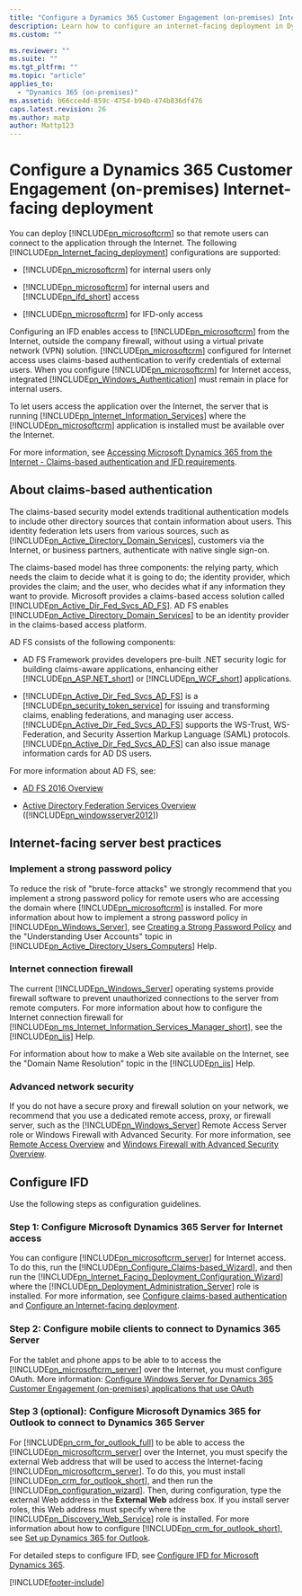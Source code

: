 ```yaml
---
title: "Configure a Dynamics 365 Customer Engagement (on-premises) Internet-facing deployment | Microsoft Docs"
description: Learn how to configure an internet-facing deployment in Dynamics 365 Customer Engagement (on-premises)
ms.custom: ""

ms.reviewer: ""
ms.suite: ""
ms.tgt_pltfrm: ""
ms.topic: "article"
applies_to: 
  - "Dynamics 365 (on-premises)"
ms.assetid: b66cce4d-859c-4754-b94b-474b836df476
caps.latest.revision: 26
ms.author: matp
author: Mattp123
---
```

# Configure a Dynamics 365 Customer Engagement (on-premises) Internet-facing deployment



You can deploy [!INCLUDE[pn_microsoftcrm](../includes/pn-microsoftcrm.md)] so that remote users can connect to the application through the Internet. The following [!INCLUDE[pn_Internet_facing_deployment](../includes/pn-internet-facing-deployment.md)] configurations are supported:  
  
-   [!INCLUDE[pn_microsoftcrm](../includes/pn-microsoftcrm.md)] for internal users only  
  
-   [!INCLUDE[pn_microsoftcrm](../includes/pn-microsoftcrm.md)] for internal users and [!INCLUDE[pn_ifd_short](../includes/pn-ifd-short.md)] access  
  
-   [!INCLUDE[pn_microsoftcrm](../includes/pn-microsoftcrm.md)] for IFD-only access  
  
 Configuring an IFD enables access to [!INCLUDE[pn_microsoftcrm](../includes/pn-microsoftcrm.md)] from the Internet, outside the company firewall, without using a virtual private network (VPN) solution. [!INCLUDE[pn_microsoftcrm](../includes/pn-microsoftcrm.md)] configured for Internet access uses claims-based authentication to verify credentials of external users. When you configure [!INCLUDE[pn_microsoftcrm](../includes/pn-microsoftcrm.md)] for Internet access, integrated [!INCLUDE[pn_Windows_Authentication](../includes/pn-windows-authentication.md)] must remain in place for internal users.  
  
 To let users access the application over the Internet, the server that is running [!INCLUDE[pn_Internet_Information_Services](../includes/pn-internet-information-services.md)] where the [!INCLUDE[pn_microsoftcrm](../includes/pn-microsoftcrm.md)] application is installed must be available over the Internet.  
  
 For more information, see [Accessing Microsoft Dynamics 365 from the Internet - Claims-based authentication and IFD requirements](software-requirements-for-microsoft-dynamics-365-server.md#Claims_and_IFD_requirements).  
  
<a name="BKMK_ClaimsAuth"></a>   
## About claims-based authentication  
 The claims-based security model extends traditional authentication models to include other directory sources that contain information about users. This identity federation lets users from various sources, such as [!INCLUDE[pn_Active_Directory_Domain_Services](../includes/pn-active-directory-domain-services.md)], customers via the Internet, or business partners, authenticate with native single sign-on.  
  
 The claims-based model has three components: the relying party, which needs the claim to decide what it is going to do; the identity provider, which provides the claim; and the user, who decides what if any information they want to provide. Microsoft provides a claims-based access solution called [!INCLUDE[pn_Active_Dir_Fed_Svcs_AD_FS](../includes/pn-active-dir-fed-svcs-ad-fs.md)]. AD FS enables [!INCLUDE[pn_Active_Directory_Domain_Services](../includes/pn-active-directory-domain-services.md)] to be an identity provider in the claims-based access platform.  
  
 AD FS consists of the following components:  
  
-   AD FS Framework provides developers pre-built .NET security logic for building claims-aware applications, enhancing either [!INCLUDE[pn_ASP.NET_short](../includes/pn-asp-net-short.md)] or [!INCLUDE[pn_WCF_short](../includes/pn-wcf-short.md)] applications.  
  
-   [!INCLUDE[pn_Active_Dir_Fed_Svcs_AD_FS](../includes/pn-active-dir-fed-svcs-ad-fs.md)] is a [!INCLUDE[pn_security_token_service](../includes/pn-security-token-service.md)] for issuing and transforming claims, enabling federations, and managing user access. [!INCLUDE[pn_Active_Dir_Fed_Svcs_AD_FS](../includes/pn-active-dir-fed-svcs-ad-fs.md)] supports the WS-Trust, WS-Federation, and Security Assertion Markup Language (SAML) protocols. [!INCLUDE[pn_Active_Dir_Fed_Svcs_AD_FS](../includes/pn-active-dir-fed-svcs-ad-fs.md)] can also issue manage information cards for AD DS users.  
  
 For more information about AD FS, see:  

-   [AD FS 2016 Overview](/windows-server/identity/ad-fs/ad-fs-overview)  

-   [Active Directory Federation Services Overview](/windows-server/identity/active-directory-federation-services) ([!INCLUDE[pn_windowsserver2012](../includes/pn-windowsserver2012.md)])  
  
<a name="BKMK_Internetfacing"></a>   
## Internet-facing server best practices  
  
<a name="BKMK_ImplementPassword"></a>   
### Implement a strong password policy  
 To reduce the risk of "brute-force attacks" we strongly recommend that you implement a strong password policy for remote users who are accessing the domain where [!INCLUDE[pn_microsoftcrm](../includes/pn-microsoftcrm.md)] is installed. For more information about how to implement a strong password policy in [!INCLUDE[pn_Windows_Server](../includes/pn-windows-server.md)], see [Creating a Strong Password Policy](https://technet.microsoft.com/library/cc736605\(WS.10\).aspx) and the "Understanding User Accounts" topic in [!INCLUDE[pn_Active_Directory_Users_Computers](../includes/pn-active-directory-users-computers.md)] Help.  
  
<a name="BKMK_InternetFirewall"></a>   
### Internet connection firewall  
 The current [!INCLUDE[pn_Windows_Server](../includes/pn-windows-server.md)] operating systems provide firewall software to prevent unauthorized connections to the server from remote computers. For more information about how to configure the Internet connection firewall for [!INCLUDE[pn_ms_Internet_Information_Services_Manager_short](../includes/pn-ms-internet-information-services-manager-short.md)], see the [!INCLUDE[pn_iis](../includes/pn-iis.md)] Help.  
  
 For information about how to make a Web site available on the Internet, see the "Domain Name Resolution" topic in the [!INCLUDE[pn_iis](../includes/pn-iis.md)] Help.  
  
<a name="BKMK_ProxyFirewall"></a>   
### Advanced network security  
 If you do not have a secure proxy and firewall solution on your network, we recommend that you use a dedicated remote access, proxy, or firewall server, such as the [!INCLUDE[pn_Windows_Server](../includes/pn-windows-server.md)] Remote Access Server role or Windows Firewall with Advanced Security. For more information, see [Remote Access Overview](/previous-versions/windows/it-pro/windows-server-2012-R2-and-2012/dn636119(v=ws.11)) and [Windows Firewall with Advanced Security Overview](/previous-versions/windows/it-pro/windows-server-2012-R2-and-2012/hh831365(v=ws.11)).  
  
<a name="BKMK_configIFD"></a>   
## Configure IFD  
 Use the following steps as configuration guidelines.  
  
### Step 1: Configure Microsoft Dynamics 365 Server for Internet access  
 You can configure [!INCLUDE[pn_microsoftcrm_server](../includes/pn-microsoftcrm-server.md)] for Internet access. To do this, run the [!INCLUDE[pn_Configure_Claims-based_Wizard](../includes/pn-configure-claims-based-wizard.md)], and then run the [!INCLUDE[pn_Internet_Facing_Deployment_Configuration_Wizard](../includes/pn-internet-facing-deployment-configuration-wizard.md)] where the [!INCLUDE[pn_Deployment_Administration_Server](../includes/pn-deployment-administration-server.md)] role is installed. For more information, see [Configure claims-based authentication](configure-claims-based-authentication.md) and [Configure an Internet-facing deployment](configure-an-internet-facing-deployment.md).  

### Step 2: Configure mobile clients to connect to Dynamics 365 Server
 For the tablet and phone apps to be able to to access the [!INCLUDE[pn_microsoftcrm_server](../includes/pn-microsoftcrm-server.md)] over the Internet, you must configure OAuth. More information: [Configure Windows Server for Dynamics 365 Customer Engagement (on-premises) applications that use OAuth](post-installation-configuration-guidelines-dynamics-365.md#BKMK_WS2012R2)
  
### Step 3 (optional): Configure Microsoft Dynamics 365 for Outlook to connect to Dynamics 365 Server  
 For [!INCLUDE[pn_crm_for_outlook_full](../includes/pn-crm-for-outlook-full.md)] to be able to access the [!INCLUDE[pn_microsoftcrm_server](../includes/pn-microsoftcrm-server.md)] over the Internet, you must specify the external Web address that will be used to access the Internet-facing [!INCLUDE[pn_microsoftcrm_server](../includes/pn-microsoftcrm-server.md)]. To do this, you must install [!INCLUDE[pn_crm_for_outlook_short](../includes/pn-crm-for-outlook-short.md)], and then run the [!INCLUDE[pn_configuration_wizard](../includes/pn-configuration-wizard.md)]. Then, during configuration, type the external Web address in the **External Web** address box. If you install server roles, this Web address must specify where the [!INCLUDE[pn_Discovery_Web_Service](../includes/pn-discovery-web-service.md)] role is installed. For more information about how to configure [!INCLUDE[pn_crm_for_outlook_short](../includes/pn-crm-for-outlook-short.md)], see [Set up Dynamics 365 for Outlook](../../../outlook-addin/user-guide/set-up.md).  
  
 For detailed steps to configure IFD, see [Configure IFD for Microsoft Dynamics 365](configure-ifd-for-dynamics-365.md).  
  




[!INCLUDE[footer-include](../../../includes/footer-banner.md)]
